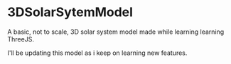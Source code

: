 # 3DSolarSytemModel

A basic, not to scale, 3D solar system model made while learning learning ThreeJS.

I'll be updating this model as i keep on learning new features.
